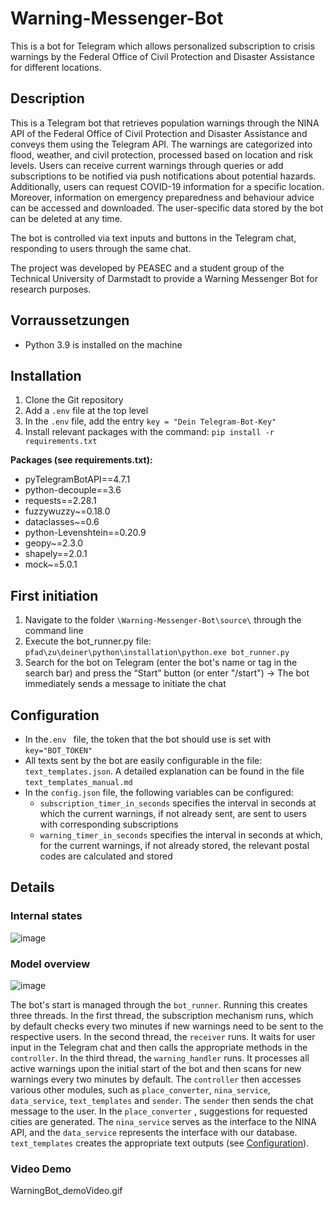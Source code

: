 # Warning-Messenger-Bot
This is a bot for Telegram which allows personalized subscription to crisis warnings by the Federal Office of Civil Protection and Disaster Assistance for different locations.

## Description
This is a Telegram bot that retrieves population warnings through the NINA API of the Federal Office of Civil Protection and Disaster Assistance and conveys them using the Telegram API. The warnings are categorized into flood, weather, and civil protection, processed based on location and risk levels. Users can receive current warnings through queries or add subscriptions to be notified via push notifications about potential hazards. Additionally, users can request COVID-19 information for a specific location. Moreover, information on emergency preparedness and behaviour advice can be accessed and downloaded. The user-specific data stored by the bot can be deleted at any time.

The bot is controlled via text inputs and buttons in the Telegram chat, responding to users through the same chat.

The project was developed by PEASEC and a student group of the Technical University of Darmstadt to provide a Warning Messenger Bot for research purposes.

## Vorraussetzungen
- Python 3.9 is installed on the machine

## Installation
1. Clone the Git repository
2. Add a ```.env``` file at the top level
3. In the ```.env``` file, add the entry ```key = "Dein Telegram-Bot-Key"```
4. Install relevant packages with the command: ```pip install -r requirements.txt```

**Packages (see requirements.txt):**
- pyTelegramBotAPI==4.7.1
- python-decouple==3.6
- requests==2.28.1
- fuzzywuzzy~=0.18.0
- dataclasses~=0.6
- python-Levenshtein==0.20.9
- geopy~=2.3.0
- shapely==2.0.1
- mock~=5.0.1

## First initiation
1. Navigate to the folder ```\Warning-Messenger-Bot\source\```  through the command line
2. Execute the bot_runner.py file: ```pfad\zu\deiner\python\installation\python.exe bot_runner.py```
3. Search for the bot on Telegram (enter the bot's name or tag in the search bar) and press the “Start” button (or enter "/start") 
→ The bot immediately sends a message to initiate the chat

## <a name="head1234"></a>Configuration
- In the```.env ``` file, the token that the bot should use is set with ```key="BOT_TOKEN"```
- All texts sent by the bot are easily configurable in the file: ```text_templates.json```. A detailed explanation can be found in the file ```text_templates_manual.md```
- In the `config.json` file,  the following variables can be configured:
    - `subscription_timer_in_seconds` specifies the interval in seconds at which the current warnings, if not already sent, are sent to users with corresponding subscriptions
    - `warning_timer_in_seconds` specifies the interval in seconds at which, for the current warnings, if not already stored, the relevant postal codes are calculated and stored



## Details

### Internal states
![image](https://user-images.githubusercontent.com/118980413/222899837-139ba5fe-0111-4ade-8db3-807b1f0d7614.png)  
  
### Model overview
![image](https://user-images.githubusercontent.com/118980413/224966907-14614975-8076-42b7-aa6c-8fe97cf25bea.png)


The bot's start is managed through the ```bot_runner```. Running this creates three threads. In the first thread, the subscription mechanism runs, which by default checks every two minutes if new warnings need to be sent to the respective users. In the second thread, the ```receiver``` runs. It waits for user input in the Telegram chat and then calls the appropriate methods in the ```controller```. In the third thread, the ```warning_handler``` runs. It processes all active warnings upon the initial start of the bot and then scans for new warnings every two minutes by default. The ```controller``` then accesses various other modules, such as ```place_converter```, ```nina_service```, ```data_service```, ```text_templates``` and ```sender```. The ```sender``` then sends the chat message to the user. In the ```place_converter``` , suggestions for requested cities are generated. The ```nina_service``` serves as the interface to the NINA API, and the ```data_service``` represents the interface with our database. ```text_templates``` creates the appropriate text outputs (see [Configuration](#head1234)).

### Video Demo

WarningBot_demoVideo.gif
